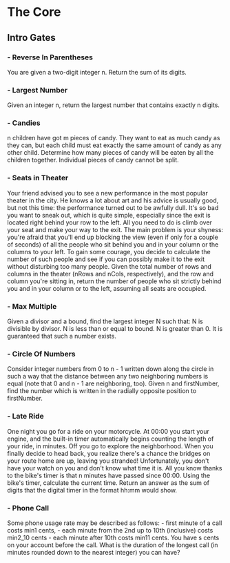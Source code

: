 # The Core
## Intro Gates
### - Reverse In Parentheses
<p>
You are given a two-digit integer n. Return the sum of its digits.
</p>

### - Largest Number
<p>
Given an integer n, return the largest number that contains exactly n digits.
</p>

### - Candies
<p>
n children have got m pieces of candy. They want to eat as much candy as they can, but each child must eat exactly the same amount of candy as any other child. Determine how many pieces of candy will be eaten by all the children together. Individual pieces of candy cannot be split.
</p>

### - Seats in Theater
<p>
Your friend advised you to see a new performance in the most popular theater in the city. He knows a lot about art and his advice is usually good, but not this time: the performance turned out to be awfully dull. It's so bad you want to sneak out, which is quite simple, especially since the exit is located right behind your row to the left. All you need to do is climb over your seat and make your way to the exit.
The main problem is your shyness: you're afraid that you'll end up blocking the view (even if only for a couple of seconds) of all the people who sit behind you and in your column or the columns to your left. To gain some courage, you decide to calculate the number of such people and see if you can possibly make it to the exit without disturbing too many people.
Given the total number of rows and columns in the theater (nRows and nCols, respectively), and the row and column you're sitting in, return the number of people who sit strictly behind you and in your column or to the left, assuming all seats are occupied.
</p>

### - Max Multiple
<p>
Given a divisor and a bound, find the largest integer N such that:
N is divisible by divisor.
N is less than or equal to bound.
N is greater than 0.
It is guaranteed that such a number exists.
</p>

### - Circle Of Numbers
<p>
Consider integer numbers from 0 to n - 1 written down along the circle in such a way that the distance between any two neighboring numbers is equal (note that 0 and n - 1 are neighboring, too).
Given n and firstNumber, find the number which is written in the radially opposite position to firstNumber.
</p>

### - Late Ride
<p>
One night you go for a ride on your motorcycle. At 00:00 you start your engine, and the built-in timer automatically begins counting the length of your ride, in minutes. Off you go to explore the neighborhood.
When you finally decide to head back, you realize there's a chance the bridges on your route home are up, leaving you stranded! Unfortunately, you don't have your watch on you and don't know what time it is. All you know thanks to the bike's timer is that n minutes have passed since 00:00.
Using the bike's timer, calculate the current time. Return an answer as the sum of digits that the digital timer in the format hh:mm would show.
</p>

### - Phone Call
<p>
Some phone usage rate may be described as follows:
- first minute of a call costs min1 cents,
- each minute from the 2nd up to 10th (inclusive) costs min2_10 cents
- each minute after 10th costs min11 cents.
You have s cents on your account before the call. What is the duration of the longest call (in minutes rounded down to the nearest integer) you can have?
</p>